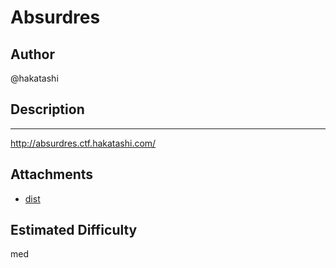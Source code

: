 # Absurdres

## Author

@hakatashi

## Description

<!-- ここに英語の問題文を書く -->

---

<!-- ここに日本語の問題文を書く -->

http://absurdres.ctf.hakatashi.com/

## Attachments

<!-- 添付ファイルのリストを書いてください。tar.gzなどで固めて配布する場合はディレクトリへのリンクを貼ってください。 -->

* [dist](dist)

## Estimated Difficulty

<!-- easy, easy-med, med, med-hard, hard -->

med
